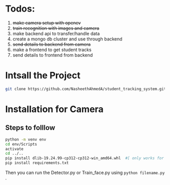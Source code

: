 # Todos:

1. ~~make camera setup with opencv~~
2. ~~train recognition with images and camera~~
3. make backend api to transfer/handle data
4. create a mongo db cluster and use through backend
5. ~~send details to backend from camera~~
6. make a frontend to get student tracks
7. send details to frontend from backend

# Intsall the Project

```sh
git clone https://github.com/NasheethAhmedA/student_tracking_system.git
```

# Installation for Camera

## Steps to folllow

```sh
python -m venv env
cd env/Scripts
activate
cd ../..
pip install dlib-19.24.99-cp312-cp312-win_amd64.whl  #[ only works for python 3.12 and you need to download the file ]
pip install requirements.txt
```

Then you can run the Detector.py or Train_face.py using ```python filename.py``` .